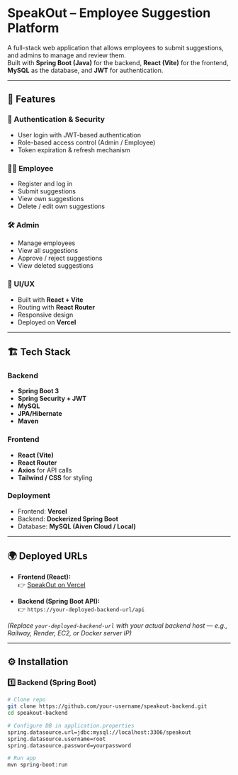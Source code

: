 # SpeakOut – Employee Suggestion Platform

A full-stack web application that allows employees to submit suggestions, and admins to manage and review them.  
Built with **Spring Boot (Java)** for the backend, **React (Vite)** for the frontend, **MySQL** as the database, and **JWT** for authentication.

---

## 🚀 Features

### 🔐 Authentication & Security
- User login with JWT-based authentication
- Role-based access control (Admin / Employee)
- Token expiration & refresh mechanism

### 👨‍💼 Employee
- Register and log in
- Submit suggestions
- View own suggestions
- Delete / edit own suggestions

### 🛠️ Admin
- Manage employees
- View all suggestions
- Approve / reject suggestions
- View deleted suggestions

### 🎨 UI/UX
- Built with **React + Vite**
- Routing with **React Router**
- Responsive design
- Deployed on **Vercel**

---

## 🏗️ Tech Stack

### Backend
- **Spring Boot 3**
- **Spring Security + JWT**
- **MySQL**
- **JPA/Hibernate**
- **Maven**

### Frontend
- **React (Vite)**
- **React Router**
- **Axios** for API calls
- **Tailwind / CSS** for styling

### Deployment
- Frontend: **Vercel**
- Backend: **Dockerized Spring Boot**
- Database: **MySQL (Aiven Cloud / Local)**

---

## 🌍 Deployed URLs

- **Frontend (React):**  
  👉 [SpeakOut on Vercel](https://speakout-j7xhnm8gl-traj-8109s-projects.vercel.app)

- **Backend (Spring Boot API):**  
  👉 `https://your-deployed-backend-url/api`

*(Replace `your-deployed-backend-url` with your actual backend host — e.g., Railway, Render, EC2, or Docker server IP)*  

---

## ⚙️ Installation

### 1️⃣ Backend (Spring Boot)
```bash
# Clone repo
git clone https://github.com/your-username/speakout-backend.git
cd speakout-backend

# Configure DB in application.properties
spring.datasource.url=jdbc:mysql://localhost:3306/speakout
spring.datasource.username=root
spring.datasource.password=yourpassword

# Run app
mvn spring-boot:run
